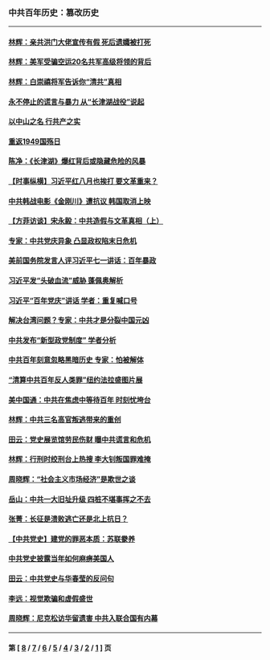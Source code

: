 ### 中共百年历史：篡改历史
---
#### [林辉：亲共洪门大佬宣传有假 死后遗孀被打死](../../pages/nf1176115/n14057205.md?10020430) 
#### [林辉：美军受骗空运20名共军高级将领的背后](../../pages/nf1176115/n14052185.md?10020430) 
#### [林辉：白崇禧将军告诉你“清共”真相](../../pages/nf1176115/n14044216.md?10020430) 
#### [永不停止的谎言与暴力 从“长津湖战役”说起](../../pages/nf1176115/n13494094.md?10020430) 
#### [以中山之名 行共产之实](../../pages/nf1176115/n13346437.md?10020430) 
#### [重返1949国殇日](../../pages/nf1176115/n13346372.md?10020430) 
#### [陈净：《长津湖》爆红背后或隐藏危险的风暴](../../pages/nf1176115/n13314364.md?10020430) 
#### [【时事纵横】习近平红八月也挨打 要文革重来？](../../pages/nf1176115/n13231393.md?10020430) 
#### [中共韩战电影《金刚川》遭抗议 韩国取消上映](../../pages/nf1176115/n13219114.md?10020430) 
#### [【方菲访谈】宋永毅：中共造假与文革真相（上）](../../pages/nf1176115/n13200760.md?10020430) 
#### [专家：中共党庆异象 凸显政权陷末日危机](../../pages/nf1176115/n13067084.md?10020430) 
#### [美前国务院发言人评习近平七一讲话：百年暴政](../../pages/nf1176115/n13066986.md?10020430) 
#### [习近平发“头破血流”威胁 蓬佩奥解析](../../pages/nf1176115/n13063604.md?10020430) 
#### [习近平“百年党庆”讲话 学者：重复喊口号](../../pages/nf1176115/n13061411.md?10020430) 
#### [解决台湾问题？专家：中共才是分裂中国元凶](../../pages/nf1176115/n13060811.md?10020430) 
#### [中共发布“新型政党制度” 学者分析](../../pages/nf1176115/n13056354.md?10020430) 
#### [中共百年刻意忽略黑暗历史 专家：怕被解体](../../pages/nf1176115/n13056056.md?10020430) 
#### [“清算中共百年反人类罪”纽约法拉盛图片展](../../pages/nf1176115/n13052220.md?10020430) 
#### [美中国通：中共在焦虑中等待百年 时刻忧垮台](../../pages/nf1176115/n13048820.md?10020430) 
#### [林辉：中共三名高官叛逃带来的重创](../../pages/nf1176115/n13035206.md?10020430) 
#### [田云：党史展览馆劳民伤财 曝中共谎言和危机](../../pages/nf1176115/n13033900.md?10020430) 
#### [林辉：行刑时绞刑台上热搜 李大钊叛国罪难掩](../../pages/nf1176115/n13031965.md?10020430) 
#### [周晓辉：“社会主义市场经济”是欺世之谈](../../pages/nf1176115/n13024090.md?10020430) 
#### [岳山：中共一大旧址升级 四桩不堪事挥之不去](../../pages/nf1176115/n13021697.md?10020430) 
#### [张菁：长征是溃败逃亡还是北上抗日？](../../pages/nf1176115/n13020585.md?10020430) 
#### [【中共党史】建党的罪恶本质：苏联豢养](../../pages/nf1176115/n13011888.md?10020430) 
#### [中共党史披露当年如何麻痹美国人](../../pages/nf1176115/n12966400.md?10020430) 
#### [田云：中共党史与华春莹的反问句](../../pages/nf1176115/n12765178.md?10020430) 
#### [李远：视觉欺骗和虚假盛世](../../pages/nf1176115/n12993376.md?10020430) 
#### [周晓辉：尼克松访华留遗害 中共入联合国有内幕](../../pages/nf1176115/n12991422.md?10020430) 

---
#### 第 [ [8](./8.md?10020430) / [7](./7.md?10020430) / [6](./6.md?10020430) / [5](./5.md?10020430) / [4](./4.md?10020430) / [3](./3.md?10020430) / [2](./2.md?10020430) / [1](./1.md?10020430) ] 页
